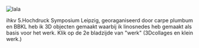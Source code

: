 ![lala](https://c1.staticflickr.com/1/473/31614505490_dfeeee1b71_z.jpg)

ihkv 5.Hochdruck Symposium Leipzig, georaganiseerd door carpe plumbum en BBKL heb ik 3D objecten gemaakt waarbij ik linosnedes heb gemaakt als basis voor het werk.
Klik op de 2e bladzijde van "werk" (3Dcollages en klein werk.)


